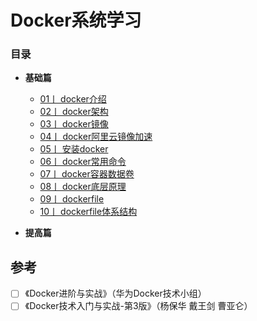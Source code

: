 # Docker系统学习




### 目录

-  **基础篇**
    - [01丨 docker介绍 ](./docker介绍.md)
    - [02丨 docker架构 ](./docker架构.md)
    - [03丨 docker镜像 ](./docker镜像.md)
    - [04丨 docker阿里云镜像加速 ](./docker阿里云镜像加速.md)
    - [05丨 安装docker ](./安装docker.md)
    - [06丨 docker常用命令 ](./docker常用命令.md)
    - [07丨 docker容器数据卷 ](./docker容器数据卷.md)
    - [08丨 docker底层原理 ](./docker底层原理.md)
    - [09丨 dockerfile ](./Dockerfile.md)
    - [10丨 dockerfile体系结构 ](./Dockerfile体系结构.md)
  

-  **提高篇**




## <i class="icon-desktop"></i> 参考

- [ ] 《Docker进阶与实战》（华为Docker技术小组）
- [ ] 《Docker技术入门与实战-第3版》（杨保华 戴王剑 曹亚仑）